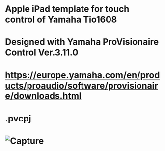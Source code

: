 # Apple iPad template for touch control of Yamaha Tio1608
# Designed with Yamaha ProVisionaire Control Ver.3.11.0
# https://europe.yamaha.com/en/products/proaudio/software/provisionaire/downloads.html
# .pvcpj 
# ![Capture](https://github.com/user-attachments/assets/9d7fb05f-bd5b-44d9-b174-8c6e471c400a)
